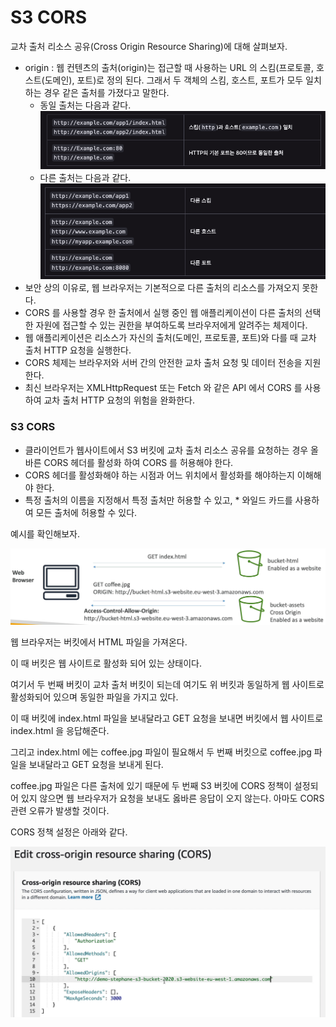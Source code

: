 # S3 CORS

교차 출처 리소스 공유(Cross Origin Resource Sharing)에 대해 살펴보자.

- origin : 웹 컨텐츠의 출처(origin)는 접근할 때 사용하는 URL 의 스킴(프로토콜, 호스트(도메인), 포트)로 정의 된다. 그래서 두 객체의 스킴, 호스트, 포트가 모두 일치하는 경우 같은 출처를 가졌다고 말한다.
  - 동일 출처는 다음과 같다.
  ![](images/6.png)
  - 다른 출처는 다음과 같다.
  ![](images/7.png)
- 보안 상의 이유로, 웹 브라우저는 기본적으로 다른 출처의 리소스를 가져오지 못한다.
- CORS 를 사용할 경우 한 출처에서 실행 중인 웹 애플리케이션이 다른 출처의 선택한 자원에 접근할 수 있는 권한을 부여하도록 브라우저에게 알려주는 체제이다.
- 웹 애플리케이션은 리소스가 자신의 출처(도메인, 프로토콜, 포트)와 다를 때 교차 출처 HTTP 요청을 실행한다.
- CORS 체제는 브라우저와 서버 간의 안전한 교차 출처 요청 및 데이터 전송을 지원한다.
- 최신 브라우저는 XMLHttpRequest 또는 Fetch 와 같은 API 에서 CORS 를 사용하여 교차 출처 HTTP 요청의 위험을 완화한다. 

### S3 CORS

- 클라이언트가 웹사이트에서 S3 버킷에 교차 출처 리소스 공유를 요청하는 경우 올바른 CORS 헤더를 활성화 하여 CORS 를 허용해야 한다.
- CORS 헤더를 활성화해야 하는 시점과 어느 위치에서 활성화를 해야하는지 이해해야 한다.
- 특정 출처의 이름을 지정해서 특정 출처만 허용할 수 있고, * 와일드 카드를 사용하여 모든 출처에 허용할 수 있다.

예시를 확인해보자.

![](images/8.png)

웹 브라우저는 버킷에서 HTML 파일을 가져온다.

이 때 버킷은 웹 사이트로 활성화 되어 있는 상태이다.

여기서 두 번째 버킷이 교차 출처 버킷이 되는데 여기도 위 버킷과 동일하게 웹 사이트로 활성화되어 있으며 동일한 파일을 가지고 있다.

이 때 버킷에 index.html 파일을 보내달라고 GET 요청을 보내면 버킷에서 웹 사이트로 index.html 을 응답해준다.

그리고 index.html 에는 coffee.jpg 파일이 필요해서 두 번째 버킷으로 coffee.jpg 파일을 보내달라고 GET 요청을 보내게 된다.

coffee.jpg 파일은 다른 출처에 있기 때문에 두 번째 S3 버킷에 CORS 정책이 설정되어 있지 않으면 웹 브라우저가 요청을 보내도 옳바른 응답이 오지 않는다. 아마도 CORS 관련 오류가 발생할 것이다.

CORS 정책 설정은 아래와 같다.

![](images/9.png)